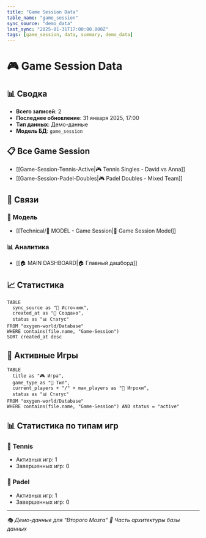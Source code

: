 ```yaml
---
title: "Game Session Data"
table_name: "game_session"
sync_source: "demo_data"
last_sync: "2025-01-31T17:00:00.000Z"
tags: [game_session, data, summary, demo_data]
---
```


# 🎮 Game Session Data

## 📊 Сводка

- **Всего записей**: 2
- **Последнее обновление**: 31 января 2025, 17:00
- **Тип данных**: Демо-данные
- **Модель БД**: `game_session`

## 📋 Все Game Session

- [[Game-Session-Tennis-Active|🎮 Tennis Singles - David vs Anna]]
- [[Game-Session-Padel-Doubles|🎮 Padel Doubles - Mixed Team]]

## 🔗 Связи

### 🧠 **Модель**
- [[Technical/🧠 MODEL - Game Session|🧠 Game Session Model]]

### 📊 **Аналитика**
- [[🏠 MAIN DASHBOARD|🏠 Главный дашборд]]

## 📈 **Статистика**

```dataview
TABLE
  sync_source as "🔗 Источник",
  created_at as "📅 Создано",
  status as "📊 Статус"
FROM "oxygen-world/Database"
WHERE contains(file.name, "Game-Session")
SORT created_at desc
```

## 🎯 **Активные Игры**

```dataview
TABLE
  title as "🎮 Игра",
  game_type as "🎾 Тип",
  current_players + "/" + max_players as "👥 Игроки",
  status as "📊 Статус"
FROM "oxygen-world/Database"
WHERE contains(file.name, "Game-Session") AND status = "active"
```

## 📊 **Статистика по типам игр**

### 🎾 **Tennis**
- Активных игр: 1
- Завершенных игр: 0

### 🏓 **Padel**
- Активных игр: 1
- Завершенных игр: 0

---

*🎭 Демо-данные для "Второго Мозга"*
*🧠 Часть архитектуры базы данных*
